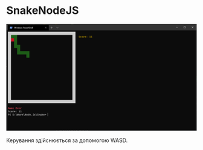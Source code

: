 # SnakeNodeJS

![SnakeNodeJS](Screenshot/sc.png "Hello, NodeJS")

Керування здійснюється за допомогою WASD.
